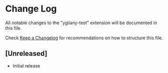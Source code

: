 # Change Log
All notable changes to the "ygilany-test" extension will be documented in this file.

Check [Keep a Changelog](http://keepachangelog.com/) for recommendations on how to structure this file.

## [Unreleased]
- Initial release